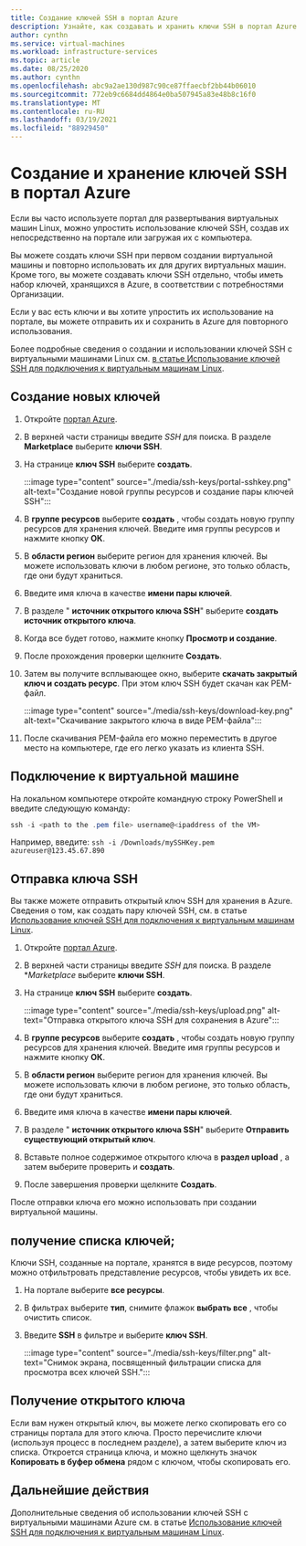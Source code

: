 ```yaml
---
title: Создание ключей SSH в портал Azure
description: Узнайте, как создавать и хранить ключи SSH в портал Azure подключения к виртуальным машинам Linux.
author: cynthn
ms.service: virtual-machines
ms.workload: infrastructure-services
ms.topic: article
ms.date: 08/25/2020
ms.author: cynthn
ms.openlocfilehash: abc9a2ae130d987c90ce87ffaecbf2bb44b06010
ms.sourcegitcommit: 772eb9c6684dd4864e0ba507945a83e48b8c16f0
ms.translationtype: MT
ms.contentlocale: ru-RU
ms.lasthandoff: 03/19/2021
ms.locfileid: "88929450"
---
```

# <a name="generate-and-store-ssh-keys-in-the-azure-portal"></a>Создание и хранение ключей SSH в портал Azure

Если вы часто используете портал для развертывания виртуальных машин Linux, можно упростить использование ключей SSH, создав их непосредственно на портале или загружая их с компьютера.

Вы можете создать ключи SSH при первом создании виртуальной машины и повторно использовать их для других виртуальных машин. Кроме того, вы можете создавать ключи SSH отдельно, чтобы иметь набор ключей, хранящихся в Azure, в соответствии с потребностями Организации. 

Если у вас есть ключи и вы хотите упростить их использование на портале, вы можете отправить их и сохранить в Azure для повторного использования.

Более подробные сведения о создании и использовании ключей SSH с виртуальными машинами Linux см. [в статье Использование ключей SSH для подключения к виртуальным машинам Linux](./linux/ssh-from-windows.md).

## <a name="generate-new-keys"></a>Создание новых ключей

1. Откройте [портал Azure](https://portal.azure.com).

1. В верхней части страницы введите *SSH* для поиска. В разделе **Marketplace** выберите **ключи SSH**.

1. На странице **ключ SSH** выберите **создать**.

   :::image type="content" source="./media/ssh-keys/portal-sshkey.png" alt-text="Создание новой группы ресурсов и создание пары ключей SSH":::

1. В **группе ресурсов** выберите **создать** , чтобы создать новую группу ресурсов для хранения ключей. Введите имя группы ресурсов и нажмите кнопку **ОК**.

1. В **области регион** выберите регион для хранения ключей. Вы можете использовать ключи в любом регионе, это только область, где они будут храниться.

1. Введите имя ключа в качестве **имени пары ключей**.

1. В разделе " **источник открытого ключа SSH**" выберите **создать источник открытого ключа**. 

1. Когда все будет готово, нажмите кнопку **Просмотр и создание**.

1. После прохождения проверки щелкните **Создать**.

1. Затем вы получите всплывающее окно, выберите **скачать закрытый ключ и создать ресурс**. При этом ключ SSH будет скачан как PEM-файл.

   :::image type="content" source="./media/ssh-keys/download-key.png" alt-text="Скачивание закрытого ключа в виде PEM-файла":::

1. После скачивания PEM-файла его можно переместить в другое место на компьютере, где его легко указать из клиента SSH.


## <a name="connect-to-the-vm"></a>Подключение к виртуальной машине

На локальном компьютере откройте командную строку PowerShell и введите следующую команду:

```powershell
ssh -i <path to the .pem file> username@<ipaddress of the VM>
```

Например, введите: `ssh -i /Downloads/mySSHKey.pem azureuser@123.45.67.890`


## <a name="upload-an-ssh-key"></a>Отправка ключа SSH

Вы также можете отправить открытый ключ SSH для хранения в Azure. Сведения о том, как создать пару ключей SSH, см. в статье [Использование ключей SSH для подключения к виртуальным машинам Linux](./linux/ssh-from-windows.md).

1. Откройте [портал Azure](https://portal.azure.com).

1. В верхней части страницы введите *SSH* для поиска. В разделе **Marketplace* выберите **ключи SSH**.

1. На странице **ключ SSH** выберите **создать**.

   :::image type="content" source="./media/ssh-keys/upload.png" alt-text="Отправка открытого ключа SSH для сохранения в Azure":::

1. В **группе ресурсов** выберите **создать** , чтобы создать новую группу ресурсов для хранения ключей. Введите имя группы ресурсов и нажмите кнопку **ОК**.

1. В **области регион** выберите регион для хранения ключей. Вы можете использовать ключи в любом регионе, это только область, где они будут храниться.

1. Введите имя ключа в качестве **имени пары ключей**.

1. В разделе " **источник открытого ключа SSH**" выберите **Отправить существующий открытый ключ**. 

1. Вставьте полное содержимое открытого ключа в **раздел upload** , а затем выберите проверить и **создать**.

1. После завершения проверки щелкните **Создать**. 

После отправки ключа его можно использовать при создании виртуальной машины.

## <a name="list-keys"></a>получение списка ключей;

Ключи SSH, созданные на портале, хранятся в виде ресурсов, поэтому можно отфильтровать представление ресурсов, чтобы увидеть их все.

1. На портале выберите **все ресурсы**.
1. В фильтрах выберите **тип**, снимите флажок **выбрать все** , чтобы очистить список.
1. Введите **SSH** в фильтре и выберите **ключ SSH**.

   :::image type="content" source="./media/ssh-keys/filter.png" alt-text="Снимок экрана, посвященный фильтрации списка для просмотра всех ключей SSH.":::

## <a name="get-the-public-key"></a>Получение открытого ключа

Если вам нужен открытый ключ, вы можете легко скопировать его со страницы портала для этого ключа. Просто перечислите ключи (используя процесс в последнем разделе), а затем выберите ключ из списка. Откроется страница ключа, и можно щелкнуть значок **Копировать в буфер обмена** рядом с ключом, чтобы скопировать его.

## <a name="next-steps"></a>Дальнейшие действия

Дополнительные сведения об использовании ключей SSH с виртуальными машинами Azure см. в статье [Использование ключей SSH для подключения к виртуальным машинам Linux](./linux/ssh-from-windows.md).
